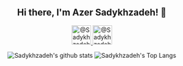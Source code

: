 <h2 
  align="center"
  >Hi there, I'm Azer Sadykhzadeh! 👋
</h2>
<p 
  align="center">
    <a
      align="center" 
      href="https://t.me/Sadykhzadeh" 
      target="_blank">
          <img 
            alt="@Sadykhzadeh | Telegram" 
            width="45px" 
            src="https://osx.telegram.org/updates/site/logo.png" />
    </a>
    <a
      align="center" 
      href="https://www.linkedin.com/in/Sadykhzadeh/" 
      target="_blank">
          <img 
            alt="@Sadykhzadeh | Linkedin" 
            width="45px" 
            src="https://static-exp1.licdn.com/sc/h/al2o9zrvru7aqj8e1x2rzsrca" />
    </a>
</p>

<p align="center">
  <img 
       alt="Sadykhzadeh's github stats" 
       src="https://github-readme-stats.vercel.app/api?username=Sadykhzadeh&show_icons=true&title_color=628FDB&text_color=37B6A7&icon_color=BE91F2&bg_color=0D1117&hide_border=true" />
  <img 
       alt="Sadykhzadeh's Top Langs" 
       src="https://github-readme-stats.vercel.app/api/top-langs/?username=Sadykhzadeh&show_icons=true&title_color=628FDB&text_color=37B6A7&icon_color=BE91F2&bg_color=0D1117&hide_border=true&layout=compact&langs_count=10" />
</p>
